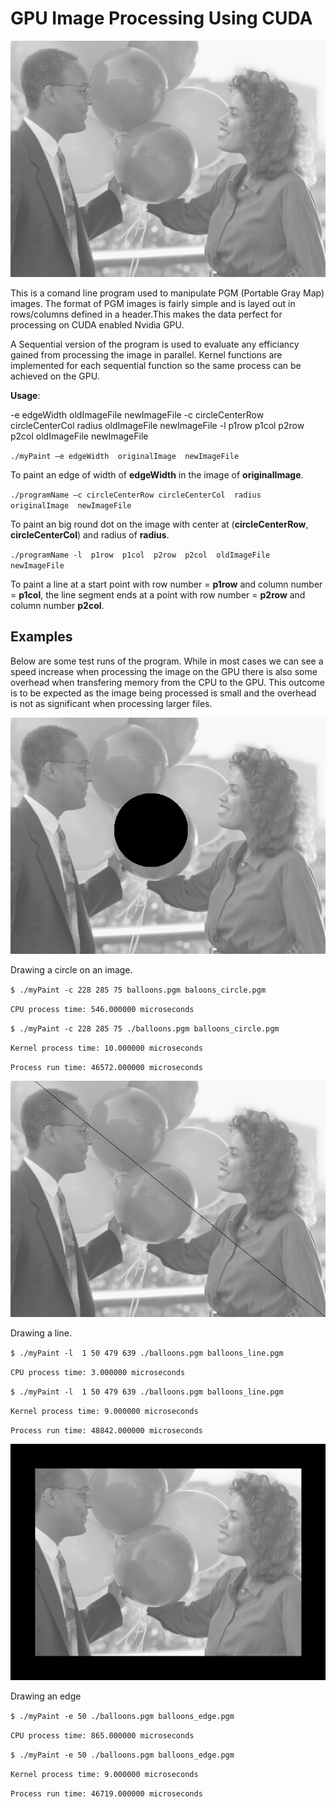 # GPU Image Processing Using CUDA

![Balloons](./CPU/balloons.png)

This is a comand line program used to manipulate PGM (Portable Gray Map) images. The format of PGM images is fairly simple and is layed out in rows/columns defined in a header.This makes the data perfect for processing on CUDA enabled Nvidia GPU.

A Sequential version of the program is used to evaluate any efficiancy gained from processing the image in parallel. Kernel functions are implemented for each sequential function so the same process can be achieved on the GPU.

**Usage**:

 -e edgeWidth  oldImageFile  newImageFile
 -c circleCenterRow circleCenterCol radius  oldImageFile  newImageFile
 -l  p1row  p1col  p2row  p2col  oldImageFile  newImageFile

`./myPaint –e edgeWidth  originalImage  newImageFile`

To paint an edge of width of **edgeWidth** in the image of **originalImage**.

`./programName –c circleCenterRow circleCenterCol  radius  originalImage  newImageFile`

To paint an big round dot on the image with center at (**circleCenterRow**, **circleCenterCol**) and radius of **radius**.

`./programName -l  p1row  p1col  p2row  p2col  oldImageFile  newImageFile`
 
To paint a line at a start point with row number = **p1row** and column number = **p1col**, the line segment ends at a point with row number = **p2row** and column number **p2col**.

## Examples

Below are some test runs of the program. While in most cases we can see a speed increase when processing the image on the GPU there is also some overhead when transfering memory from the CPU to the GPU. This outcome is to be expected as the image being processed is small and the overhead is not as significant when processing larger files.

![Ballons image with circle](./images/processed/balloons_circle.png)

Drawing a circle on an image.

`$ ./myPaint -c 228 285 75 balloons.pgm baloons_circle.pgm`

`CPU process time: 546.000000 microseconds`

`$ ./myPaint -c 228 285 75 ./balloons.pgm balloons_circle.pgm`

`Kernel process time: 10.000000 microseconds`

`Process run time: 46572.000000 microseconds`

![Ballons image with line](./images/processed/balloons_line.png)

Drawing a line.

`$ ./myPaint -l  1 50 479 639 ./balloons.pgm balloons_line.pgm`

`CPU process time: 3.000000 microseconds`

`$ ./myPaint -l  1 50 479 639 ./balloons.pgm balloons_line.pgm`

`Kernel process time: 9.000000 microseconds`

`Process run time: 48842.000000 microseconds`

![Ballons image with edge](./images/processed/balloons_edge.png)

Drawing an edge

`$ ./myPaint -e 50 ./balloons.pgm balloons_edge.pgm`

`CPU process time: 865.000000 microseconds`

`$ ./myPaint -e 50 ./balloons.pgm balloons_edge.pgm`

`Kernel process time: 9.000000 microseconds`

`Process run time: 46719.000000 microseconds`
